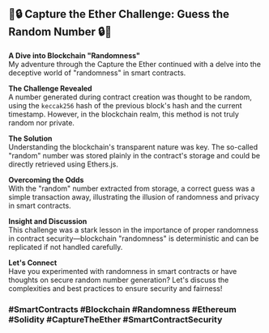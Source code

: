 ## 🎰🔒 **Capture the Ether Challenge: Guess the Random Number** 🔒🎰

**A Dive into Blockchain "Randomness"**  
My adventure through the Capture the Ether continued with a delve into the deceptive world of "randomness" in smart contracts.

**The Challenge Revealed**  
A number generated during contract creation was thought to be random, using the `keccak256` hash of the previous block's hash and the current timestamp. However, in the blockchain realm, this method is not truly random nor private.

**The Solution**  
Understanding the blockchain's transparent nature was key. The so-called "random" number was stored plainly in the contract's storage and could be directly retrieved using Ethers.js.

**Overcoming the Odds**  
With the "random" number extracted from storage, a correct guess was a simple transaction away, illustrating the illusion of randomness and privacy in smart contracts.

**Insight and Discussion**  
This challenge was a stark lesson in the importance of proper randomness in contract security—blockchain "randomness" is deterministic and can be replicated if not handled carefully.

**Let's Connect**  
Have you experimented with randomness in smart contracts or have thoughts on secure random number generation? Let's discuss the complexities and best practices to ensure security and fairness!

### #SmartContracts #Blockchain #Randomness #Ethereum #Solidity #CaptureTheEther #SmartContractSecurity
